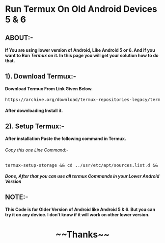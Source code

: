 # Run Termux On Old Android Devices 5 & 6

<H2>ABOUT:-</H2>
<H4><P>If You are using lower version of Android, Like Android 5 or 6. And if you want to Run <B><I>Termux</I></B> on it. In this page you will get your solution how to do that.</P></H4>

<H2>1). Download Termux:-</H2>
<P><H4>Download Termux From Link Given Below.</H4>
<pre>https://archive.org/download/termux-repositories-legacy/termux-v0.79-offline-bootstraps.apk</pre>
<H4>After downloading Install it.</H4></P>

<H2>2). Setup Termux:-</H2>
<P><H4>After installation Paste the following command in Termux.</H4>
<H6>Copy this one Line Command:-</H6>
<pre>termux-setup-storage && cd ../usr/etc/apt/sources.list.d && rm -rf * && cd ~ && cd ../usr/etc/apt/ && rm -f sources.list && echo "deb http://packages.termux.dev/apt/termux-main-21 stable main" > sources.list && cd ~</pre></P>

<H5>Done, After that you can use all termux Commands in your Lower Android Version</H5>

<H2>NOTE:-</H2>
<H4>This Code is for Older Version of Android like Android 5 & 6. But you can try it on any device. I don't know if it will work on other lower version.</H4>

<center><H1>~~Thanks~~</H1></center>
